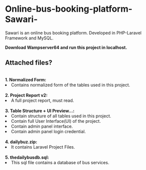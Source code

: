 # Online-bus-booking-platform-Sawari-
Sawari is an online bus booking platform. Developed in PHP-Laravel Framework and MySQL.

<strong>Download Wampserver64 and run this project in localhost. </strong>

<h2>Attached files?</h2><br>
<b>1. Normalized Form: </b>
	<li> Contains normalized form of the tables used in this project.</li>
<br>
<b>2. Project Report v2: </b>
	<li> A full project report, must read.</li>
<br>
<b>3. Table Structure + UI Preview...: </b>
	<li> Contain structure of all tables used in this project.</li>
	<li> Contain full User Interface(UI) of the project.</li>
	<li> Contain admin panel interface.</li>
	<li> Contain admin panel login credential.</li>
<br>
<b>4. dailybuz.zip:</b>
	<li> It contains Laravel Project Files.</li>
<br>
<b>5. thedailybusdb.sql:</b>
	<li> This sql file contains a database of bus services.  </li>
